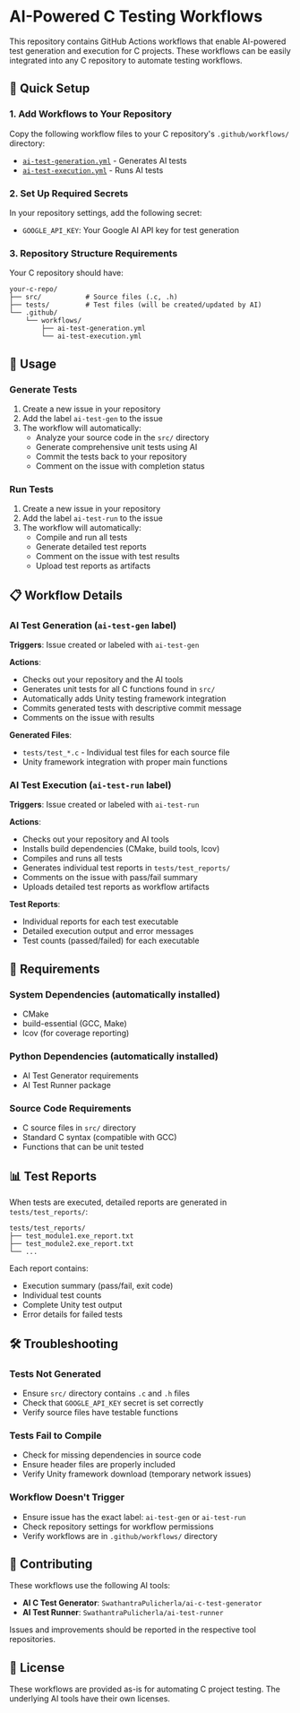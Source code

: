 # AI-Powered C Testing Workflows

This repository contains GitHub Actions workflows that enable AI-powered test generation and execution for C projects. These workflows can be easily integrated into any C repository to automate testing workflows.

## 🚀 Quick Setup

### 1. Add Workflows to Your Repository

Copy the following workflow files to your C repository's `.github/workflows/` directory:

- [`ai-test-generation.yml`](.github/workflows/ai-test-generation.yml) - Generates AI tests
- [`ai-test-execution.yml`](.github/workflows/ai-test-execution.yml) - Runs AI tests

### 2. Set Up Required Secrets

In your repository settings, add the following secret:

- `GOOGLE_API_KEY`: Your Google AI API key for test generation

### 3. Repository Structure Requirements

Your C repository should have:
```
your-c-repo/
├── src/           # Source files (.c, .h)
├── tests/         # Test files (will be created/updated by AI)
└── .github/
    └── workflows/
        ├── ai-test-generation.yml
        └── ai-test-execution.yml
```

## 🎯 Usage

### Generate Tests

1. Create a new issue in your repository
2. Add the label `ai-test-gen` to the issue
3. The workflow will automatically:
   - Analyze your source code in the `src/` directory
   - Generate comprehensive unit tests using AI
   - Commit the tests back to your repository
   - Comment on the issue with completion status

### Run Tests

1. Create a new issue in your repository
2. Add the label `ai-test-run` to the issue
3. The workflow will automatically:
   - Compile and run all tests
   - Generate detailed test reports
   - Comment on the issue with test results
   - Upload test reports as artifacts

## 📋 Workflow Details

### AI Test Generation (`ai-test-gen` label)

**Triggers**: Issue created or labeled with `ai-test-gen`

**Actions**:
- Checks out your repository and the AI tools
- Generates unit tests for all C functions found in `src/`
- Automatically adds Unity testing framework integration
- Commits generated tests with descriptive commit message
- Comments on the issue with results

**Generated Files**:
- `tests/test_*.c` - Individual test files for each source file
- Unity framework integration with proper main functions

### AI Test Execution (`ai-test-run` label)

**Triggers**: Issue created or labeled with `ai-test-run`

**Actions**:
- Checks out your repository and AI tools
- Installs build dependencies (CMake, build tools, lcov)
- Compiles and runs all tests
- Generates individual test reports in `tests/test_reports/`
- Comments on the issue with pass/fail summary
- Uploads detailed test reports as workflow artifacts

**Test Reports**:
- Individual reports for each test executable
- Detailed execution output and error messages
- Test counts (passed/failed) for each executable

## 🔧 Requirements

### System Dependencies (automatically installed)
- CMake
- build-essential (GCC, Make)
- lcov (for coverage reporting)

### Python Dependencies (automatically installed)
- AI Test Generator requirements
- AI Test Runner package

### Source Code Requirements
- C source files in `src/` directory
- Standard C syntax (compatible with GCC)
- Functions that can be unit tested

## 📊 Test Reports

When tests are executed, detailed reports are generated in `tests/test_reports/`:

```
tests/test_reports/
├── test_module1.exe_report.txt
├── test_module2.exe_report.txt
└── ...
```

Each report contains:
- Execution summary (pass/fail, exit code)
- Individual test counts
- Complete Unity test output
- Error details for failed tests

## 🛠️ Troubleshooting

### Tests Not Generated
- Ensure `src/` directory contains `.c` and `.h` files
- Check that `GOOGLE_API_KEY` secret is set correctly
- Verify source files have testable functions

### Tests Fail to Compile
- Check for missing dependencies in source code
- Ensure header files are properly included
- Verify Unity framework download (temporary network issues)

### Workflow Doesn't Trigger
- Ensure issue has the exact label: `ai-test-gen` or `ai-test-run`
- Check repository settings for workflow permissions
- Verify workflows are in `.github/workflows/` directory

## 🤝 Contributing

These workflows use the following AI tools:
- **AI C Test Generator**: `SwathantraPulicherla/ai-c-test-generator`
- **AI Test Runner**: `SwathantraPulicherla/ai-test-runner`

Issues and improvements should be reported in the respective tool repositories.

## 📄 License

These workflows are provided as-is for automating C project testing. The underlying AI tools have their own licenses.